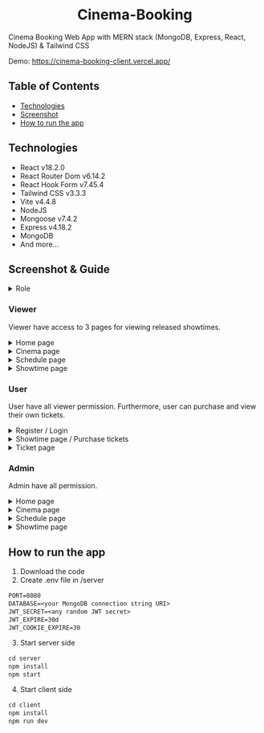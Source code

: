 <h1 align="center">Cinema-Booking</h1>

Cinema Booking Web App with MERN stack (MongoDB, Express, React, NodeJS) & Tailwind CSS

Demo: https://cinema-booking-client.vercel.app/

## Table of Contents
* [Technologies](#technologies)
* [Screenshot](#screenshot)
* [How to run the app](#how-to-run-the-app)

## Technologies
* React v18.2.0
* React Router Dom v6.14.2
* React Hook Form v7.45.4
* Tailwind CSS v3.3.3
* Vite v4.4.8
* NodeJS
* Mongoose v7.4.2
* Express v4.18.2
* MongoDB
* And more...

## Screenshot & Guide
<details>
  <summary>Role</summary>

There are 3 roles on this website with corresponding permissions:

| Role  | Permisson |
|-------------|-------------|
| Viewer (Not logged)  | 1. View released showtimes by selecting a movie (Home page) <br> 2. View released showtimes by selecting a cinema (Cinema page) <br> 3. View released showtimes by selecting a date in the future <br> 4. View released showtimes by cinema's schedule (Schedule page) <br> 5. View seats in released showtimes (Showtime page)|
| User  | 1. All Viewer's permissions <br> 2. Purchase tickets (Showtime page). <br> 3. View purchased tickets (Ticket page)|
| Admin  | 1. All User's permissions <br> 2. View any showtime by selecting a date <br> 3. Add / edit / delete cinema <br> 4. Add / delete theater <br> 5. View theater details (amount of row, column, seats) <br> 6. Add / release / unreleased / delete showtime <br> 7. View booked seats details in each showtime (Showtime page) <br> 8. View / Add / delete movies (Movie page) <br> 9. Search showtimes and view / release / unreleased / delete (Search page) <br> 10. View username, email, role, tickets / change role / delete user and admin (User page)|

</details>

### Viewer
Viewer have access to 3 pages for viewing released showtimes.

<details>
    <summary>Home page</summary>

1. Select a movie

<img src="./images/home_viewer1.png" width="600">

2. Select a date to view showtimes

<img src="./images/home_viewer2.png" width="600">

3. Optionally, select a cinema to filter

<img src="./images/home_viewer3.png" width="600">

4. Click on a showtime to view seats

<img src="./images/home_viewer4.png" width="600">

</details>

<details>
    <summary>Cinema page</summary>

1. Select a cinema

<img src="./images/cinema_viewer1.png" width="600">

2. Select a date to view its theaters and showtimes

<img src="./images/cinema_viewer2.png" width="600">

3. Click on a showtime to view seats

</details>

<details>
    <summary>Schedule page</summary>

1. Select a cinema

<img src="./images/schedule_viewer1.png" width="600">

2. Select a date to view its schedule for each theater

<img src="./images/schedule_viewer2.png" width="600">

3. Click on a showtime to view seats

<img src="./images/schedule_viewer3.png" width="600">

</details>

<details>
    <summary>Showtime page</summary>

1. View available seats (white boxes) and unavailable seats (gray boxes)

<img src="./images/showtime_viewer1.png" width="600">

2. You will be redirected to the login page if you click "Purchase"

</details>

### User
User have all viewer permission. Furthermore, user can purchase and view their own tickets.

<details>
    <summary>Register / Login</summary>

1. To create an account, fill in your username, email, and password, then click "Register"

<img src="./images/register1.png" width="600">

2. To log in, fill in username and password, then click "Login"

<img src="./images/login1.png" width="600">

</details>

<details>
    <summary>Showtime page / Purchase tickets</summary>

1. Select available seats 

<img src="./images/showtime_user1.png" width="600">

2. Click the "Purchase" button and confirm to purchase tickets

<img src="./images/showtime_user2.png" width="600">

</details>

<details>
    <summary>Ticket page</summary>

1. View purchased tickets

<img src="./images/ticket_user1.png" width="600">

</details>

### Admin
Admin have all permission.

<details>
    <summary>Home page</summary>

* View showtimes by selecting a movie, date and cinema
* Add cinema
* View theater details (amount of row, column, seats)

<img src="./images/home_admin1.png" width="600">

</details>

<details>
    <summary>Cinema page</summary>

* Add / edit / delete cinema
* Add / delete theater
* View theater details (amount of row, column, seats)
* View showtime by selecting a cinema and date
* Add showtime

<img src="./images/cinema_admin1.png" width="600">

1. To add a new cinema, type the cinema's name.

<img src="./images/add_cinema1.png" width="600">

2. Click the "Add" button

<img src="./images/add_cinema2.png" width="600">

3. To edit a cinema's name, click the "Edit" button

<img src="./images/edit_cinema1.png" width="600">

4. Enter the new cinema name and click "Save"

<img src="./images/edit_cinema2.png" width="600">

5. To delete a cinema, click the "Delete" button and confirm by clicking "OK"

<img src="./images/delete_cinema1.png" width="600">

6. To add a theater to the cinema, fill the letter of the last row and the number of the last column seat, then click "Add"

<img src="./images/add_theater1.png" width="600">

7. To delete the last added theater, use the "Delete" button at the bottom of the page

<img src="./images/add_theater2.png" width="600">

8. To add showtime, 
    * Select a movie
    * Fill in the following values:
        * **Showtime:** Movie start time
        * **Repeat:** For example, 1 means the showtime is added for today only, while 4  mean the showtime is added for today and the next 3 days.
        * **Release now:** Check to release this showtime for viewers and users to view or book
        
        **Auto increase**
        * **Showtime:** Check to automatically update the showtime value based on the ending time of this showtime, along with a specified gap. This is useful when adding consecutive movies, ensuring appropriate spacing between showtimes.
        * **Date:** Check to enable automatic increase of showtime to the next day if it exceeds 24 hours
        * **Gap:** The gap between movie showtimes

        **Rounding**
        * **5-min:** Round up the auto-increased showtime value to the nearest 5 minutes, e.g., 12:21 -> 12:25
        * **10-min:** Round up the auto-increased showtime value to the nearest 10 minutes, e.g., 12:21 -> 12:30

    * Click the "Add" button

<img src="./images/add_showtime1.png" width="600">

7. The new showtime will added to the theater. An eye-slash icon indicates that this showtime is not yet released

<img src="./images/add_showtime2.png" width="600">

</details>

<details>
    <summary>Schedule page</summary>

* Add cinema
* View theater details (amount of row, column, seats)
* View showtimes by cinema's schedule
* Add showtime

<img src="./images/schedule_admin1.png" width="600">

</details>


<details>
    <summary>Showtime page</summary>

* View seats & booked seats details in showtimes
* Release / unreleased / delete showtime
* Purchase tickets

<img src="./images/showtime_admin1.png" width="600">

</details>

## How to run the app
1. Download the code
2. Create .env file in /server
```
PORT=8080
DATABASE=<your MongoDB connection string URI>
JWT_SECRET=<any random JWT secret>
JWT_EXPIRE=30d
JWT_COOKIE_EXPIRE=30
```
3. Start server side
```
cd server
npm install
npm start
```
4. Start client side
```
cd client
npm install
npm run dev
```
